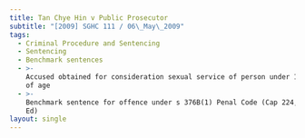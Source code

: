 ```yaml
---
title: Tan Chye Hin v Public Prosecutor
subtitle: "[2009] SGHC 111 / 06\_May\_2009"
tags:
  - Criminal Procedure and Sentencing
  - Sentencing
  - Benchmark sentences
  - >-
    Accused obtained for consideration sexual service of person under 18 years
    of age
  - >-
    Benchmark sentence for offence under s 376B(1) Penal Code (Cap 224, 2008 Rev
    Ed)
layout: single
---
```


